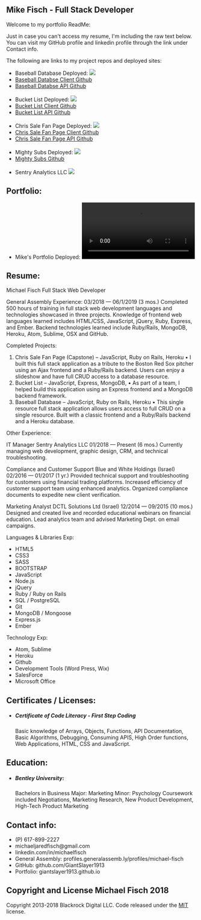 ## Mike Fisch - Full Stack Developer

Welcome to my portfolio ReadMe:

Just in case you can't access my resume, I'm including the raw text below.
You can visit my GitHub profile and linkedin profile through the link under Contact info.

The following are links to my project repos and deployed sites:
<ul>
  <li>Baseball Database Deployed:
    <a target="_blank"  href="https://giantslayer1913.github.io/baseball-client-app">
      <img src="/img/baseball-database.png">
    </a>
  </li>

  <li>
    <a target="_blank"  href="https://github.com/GiantSlayer1913/baseball-client-app">Baseball Databse Client Github
    </a>
  </li>

  <li>
    <a target="_blank"  href="https://github.com/GiantSlayer1913/baseball-database">Baseball Databse API Github
    </a>
  </li>
  <br>

  <li>Bucket List Deployed:
    <a target="_blank"  href="https://giantslayer1913.github.io/project-three-client">
      <img src="/img/project-three.png">
    </a>
  </li>

  <li>
    <a target="_blank"  href="https://github.com/GiantSlayer1913/project-three-client">Bucket List Client Github
    </a>
  </li>

  <li>
    <a target="_blank"  href="https://github.com/GiantSlayer1913/project-three-api">Bucket List API Github
    </a>
  </li>
<br>
  <li>Chris Sale Fan Page Deployed:
    <a target="_blank"  href="https://giantslayer1913.github.io/chris-sale-fan-page-client">
      <img src="/img/chris-sale-homepage.jpeg">
    </a>
  </li>

  <li>
    <a target="_blank"  href="https://github.com/GiantSlayer1913/chris-sale-fan-page-client">Chris Sale Fan Page Client Github
    </a>
  </li>

  <li>
    <a target="_blank"  href="https://github.com/GiantSlayer1913/chris-sale-fan-page-api">Chris Sale Fan Page API Github
    </a>
  </li>
<br>

  <li>Mighty Subs Deployed:
    <a target="_blank" href="https://giantslayer1913.github.io">
      <img src="/img/mightysubs-store.png">
    </a>
  </li>

  <li>
    <a target="_blank"  href="htts://github.GiantSlayer1913/mighty-subs">Mighty Subs Github
    </a>
  </li>
<br>

  <li>Sentry Analytics LLC
    <a target="_blank" href="https://www.sentryanalytics.net">
      <img src="/img/sentryanalytics.png">
    </a>
  </li>
</ul>

## Portfolio:
<ul>
  <li>Mike's Portfolio Deployed:
    <a target="_blank" href="https://giantslayer1913.github.io">
      <video autoplay loop>
        <source src="/img/tiger.mp4" type="video/mp4">
      </video>
    </a>
  </li>
</ul>

## Resume:
Michael Fisch
Full Stack Web Developer

General Assembly Experience:
03/2018 — 06/1/2019 (3 mos.)
Completed 500 hours of training in full stack web development languages and technologies showcased in three projects. Knowledge of frontend web languages learned includes HTML/CSS, JavaScript, jQuery, Ruby, Express, and Ember. Backend technologies learned include Ruby/Rails, MongoDB, Heroku, Atom, Sublime, OSX and GitHub.

Completed Projects:
1.	Chris Sale Fan Page (Capstone) – JavaScript, Ruby on Rails, Heroku
•	I built this full stack application as a tribute to the Boston Red Sox pitcher using an Ajax frontend and a Ruby/Rails backend. Users can enjoy a slideshow and have full CRUD access to a database resource.
2.	Bucket List – JavaScript, Express, MongoDB,
•	As part of a team, I helped build this application using an Express frontend and a MongoDB backend framework.
3.	Baseball Database – JavaScript, Ruby on Rails, Heroku
•	This single resource full stack application allows users access to full CRUD on a single resource. Built with a classic frontend and a Ruby/Rails backend and a Heroku database.

Other Experience:

IT Manager
Sentry Analytics LLC
01/2018 — Present (6 mos.)
Currently managing web development, graphic design, CRM, and technical troubleshooting.

Compliance and Customer Support
Blue and White Holdings (Israel)
02/2016 — 01/2017 (1 yr.)
Provided technical support and troubleshooting for customers using financial trading platforms.
Increased efficiency of customer support team using enhanced analytics.
Organized compliance documents to expedite new client verification.

Marketing Analyst
DCTL Solutions Ltd (Israel)
12/2014 — 09/2015 (10 mos.)
Designed and created live and recorded educational webinars on financial education.
Lead analytics team and advised Marketing Dept. on email campaigns.

Languages & Libraries Exp:
<ul>
<li>HTML5</li>
<li>CSS3
<li>SASS</li>
<li>BOOTSTRAP</li>
<li>JavaScript</li>
<li>Node.js</li>
<li>jQuery</li>
<li>Ruby / Ruby on Rails</li>
<li>SQL / PostgreSQL</li>
<li>Git</li>
<li>MongoDB / Mongoose</li>
<li>Express.js</li>
<li>Ember</li>
</ul>

Technology Exp:
<ul>
<li>Atom, Sublime</li>
<li>Heroku</li>
<li>Github</li>
<li>Development Tools (Word Press, Wix)</li>
<li>SalesForce</li>
<li>Microsoft Office</li>
</ul>

 ## Certificates / Licenses:
 <ul>
 <li>
 <h5>Certificate of Code Literacy - First Step Coding</h5>
 <p>Basic knowledge of Arrays, Objects, Functions, API Documentation, Basic Algorithms, Debugging, Consuming APIS, High Order functions, Web Applications, HTML, CSS and JavaScript.</p>
 </li>
 </ul>

## Education:
<ul>
<li>
<h5>Bentley University:</h5>
<p>Bachelors in Business Major: Marketing
Minor: Psychology Coursework included Negotiations, Marketing Research, New Product Development, High-Tech Product Marketing</p>
</li>
</ul>

## Contact info:
<ul>
<li>(P) 617-899-2227</li>
<li>michaeljaredfisch@gmail.com</li>
<li>linkedin.com/in/michaelfisch</li>
<li>General Assembly: profiles.generalassemb.ly/profiles/michael-fisch</li>
<li>GitHub: github.com/GiantSlayer1913</li>
<li>Portfolio: giantslayer1913.github.io</li>
</ul>


## Copyright and License Michael Fisch 2018

Copyright 2013-2018 Blackrock Digital LLC. Code released under the [MIT](https://github.com/BlackrockDigital/startbootstrap-stylish-portfolio/blob/gh-pages/LICENSE) license.
